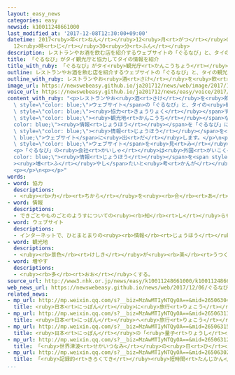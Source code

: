 ```yaml
---
layout: easy_news
categories: easy
newsid: k10011248661000
last_modified_at: '2017-12-08T12:30:00+09:00'
datetime: 2017<ruby>年<rt>ねん</rt></ruby>12<ruby>月<rt>がつ</rt></ruby>08<ruby>日<rt>にち</rt></ruby>
  12<ruby>時<rt>じ</rt></ruby>30<ruby>分<rt>ふん</rt></ruby>
description: レストランやお酒を飲む店を紹介するウェブサイトの「ぐるなび」と、タイの観光庁が協力することになりました。
title: 「ぐるなび」がタイ観光庁と協力してタイの情報を紹介
title_with_ruby: 「ぐるなび」がタイ<ruby>観光庁<rt>かんこうちょう</rt></ruby>と<ruby>協力<rt>きょうりょく</rt></ruby>してタイの<ruby>情報<rt>じょうほう</rt></ruby>を<ruby>紹介<rt>しょうかい</rt></ruby>
outline: レストランやお酒を飲む店を紹介するウェブサイトの「ぐるなび」と、タイの観光庁が協力することになりました。
outline_with_ruby: レストランやお<ruby>酒<rt>さけ</rt></ruby>を<ruby>飲<rt>の</rt></ruby>む<ruby>店<rt>みせ</rt></ruby>を<ruby>紹介<rt>しょうかい</rt></ruby>するウェブサイトの「ぐるなび」と、タイの<ruby>観光庁<rt>かんこうちょう</rt></ruby>が<ruby>協力<rt>きょうりょく</rt></ruby>することになりました。
image_url: https://newswebeasy.github.io/ja201712/news/web/image/2017/12/06/K10011248661_1712061730_1712061740_01_02.jpg
voice_url: https://newswebeasy.github.io/ja201712/news/easy/voice/2017/12/08/k10011248661000.mp3
content_with_ruby: "<p>レストランやお<ruby>酒<rt>さけ</rt></ruby>を<ruby>飲<rt>の</rt></ruby>む<ruby>店<rt>みせ</rt></ruby>を<ruby>紹介<rt>しょうかい</rt></ruby>する<span\
  \ style=\"color: blue;\">ウェブサイト</span>の「ぐるなび」と、タイの<ruby>観光庁<rt>かんこうちょう</rt></ruby>が<span\
  \ style=\"color: blue;\"><ruby>協力<rt>きょうりょく</rt></ruby></span>することになりました。タイの<ruby>観光庁<rt>かんこうちょう</rt></ruby>は、タイで<ruby>有名<rt>ゆうめい</rt></ruby>なレストランや<span\
  \ style=\"color: blue;\"><ruby>観光地<rt>かんこうち</rt></ruby></span>などの<span style=\"\
  color: blue;\"><ruby>情報<rt>じょうほう</rt></ruby></span>を「ぐるなび」に<ruby>知<rt>し</rt></ruby>らせます。そして、「ぐるなび」がこの<span\
  \ style=\"color: blue;\"><ruby>情報<rt>じょうほう</rt></ruby></span>を<span style=\"color:\
  \ blue;\">ウェブサイト</span>に<ruby>出<rt>だ</rt></ruby>します。</p>\n<p><ruby>日本<rt>にっぽん</rt></ruby>からタイに<ruby>旅行<rt>りょこう</rt></ruby>に<ruby>行<rt>い</rt></ruby>く<ruby>人<rt>ひと</rt></ruby>は、<ruby>今年<rt>ことし</rt></ruby>１５０<ruby>万<rt>まん</rt></ruby><ruby>人<rt>にん</rt></ruby>ぐらいになります。タイの<ruby>観光庁<rt>かんこうちょう</rt></ruby>は、「この<span\
  \ style=\"color: blue;\">ウェブサイト</span>を<ruby>見<rt>み</rt></ruby>て、もっと<ruby>多<rt>おお</rt></ruby>くの<ruby>日本人<rt>にっぽんじん</rt></ruby>がタイに<ruby>来<rt>く</rt></ruby>るようになると<ruby>思<rt>おも</rt></ruby>います。２０２０<ruby>年<rt>ねん</rt></ruby>には、１<ruby>年<rt>ねん</rt></ruby>に２００<ruby>万<rt>まん</rt></ruby><ruby>人<rt>にん</rt></ruby>の<ruby>日本人<rt>にっぽんじん</rt></ruby>がタイに<ruby>来<rt>く</rt></ruby>るようにしたいです」と<ruby>言<rt>い</rt></ruby>いました。</p>\n\
  <p>「ぐるなび」の<ruby>会社<rt>かいしゃ</rt></ruby>は<ruby>外国<rt>がいこく</rt></ruby>の<span style=\"\
  color: blue;\"><ruby>情報<rt>じょうほう</rt></ruby></span>を<span style=\"color: blue;\"\
  ><ruby>増<rt>ふ</rt></ruby>やし</span>たいと<ruby>考<rt>かんが</rt></ruby>えていて、「<ruby>日本<rt>にっぽん</rt></ruby>の<ruby>人<rt>ひと</rt></ruby>たちにも<ruby>役<rt>やく</rt></ruby>に<ruby>立<rt>た</rt></ruby>つと<ruby>思<rt>おも</rt></ruby>います」と<ruby>話<rt>はな</rt></ruby>しました。</p>\n\
  <p></p>\n<p></p>"
words:
- word: 協力
  descriptions:
  - <ruby><rb>力</rb><rt>ちから</rt></ruby>を<ruby><rb>合</rb><rt>あ</rt></ruby>わせて、ものごとを<ruby><rb>行</rb><rt>おこな</rt></ruby>うこと。
- word: 情報
  descriptions:
  - できごとやものごとのようすについての<ruby><rb>知</rb><rt>し</rt></ruby>らせ。
- word: ウェブサイト
  descriptions:
  - インターネットで、ひとまとまりの<ruby><rb>情報</rb><rt>じょうほう</rt></ruby>が<ruby><rb>置</rb><rt>お</rt></ruby>かれている<ruby><rb>場所</rb><rt>ばしょ</rt></ruby>。サイト。
- word: 観光地
  descriptions:
  - <ruby><rb>景色</rb><rt>けしき</rt></ruby>が<ruby><rb>美</rb><rt>うつく</rt></ruby>しかったり、<ruby><rb>名所</rb><rt>めいしょ</rt></ruby>があったりして、<ruby><rb>多</rb><rt>おお</rt></ruby>くの<ruby><rb>人々</rb><rt>ひとびと</rt></ruby>が<ruby><rb>見物</rb><rt>けんぶつ</rt></ruby>に<ruby><rb>集</rb><rt>あつ</rt></ruby>まる<ruby><rb>所</rb><rt>ところ</rt></ruby>。
- word: 増やす
  descriptions:
  - <ruby><rb>多</rb><rt>おお</rt></ruby>くする。
source_url: http://www3.nhk.or.jp/news/easy/k10011248661000/k10011248661000.html
web_news_url: https://newswebeasy.github.io/news/web/2017/12/06/ぐるなびとタイ観光庁-観光客誘致で連携
related_news:
- mp_url: http://mp.weixin.qq.com/s?__biz=MzAwMTIyNTQyOA==&mid=2650630458&idx=2&sn=904badcb518e255c76b48ee40db1589f&chksm=82d52e81b5a2a797c032febcaca1762f53b4b1407be4b02e0bd9788bfa0d610a74702ecf644e#rd
  title: <ruby>日本<rt>にっぽん</rt></ruby>に<ruby>旅行<rt>りょこう</rt></ruby>に<ruby>来<rt>き</rt></ruby>た<ruby>外国人<rt>がいこくじん</rt></ruby>　<ruby>今年<rt>ことし</rt></ruby>はもう２０００<ruby>万<rt>まん</rt></ruby><ruby>人<rt>にん</rt></ruby><ruby>以上<rt>いじょう</rt></ruby>
- mp_url: http://mp.weixin.qq.com/s?__biz=MzAwMTIyNTQyOA==&mid=2650631368&idx=1&sn=e3a5fe2530558fadf8a45e7a49a425f8&chksm=82d52b73b5a2a2656976a6bf8776c21fc18ba6689e966c7916073a72007cec02633280522f63#rd
  title: <ruby>日本<rt>にっぽん</rt></ruby>へ<ruby>旅行<rt>りょこう</rt></ruby>に<ruby>来<rt>き</rt></ruby>た<ruby>外国人<rt>がいこくじん</rt></ruby>が<ruby>今<rt>いま</rt></ruby>まででいちばん<ruby>多<rt>おお</rt></ruby>くなる
- mp_url: http://mp.weixin.qq.com/s?__biz=MzAwMTIyNTQyOA==&mid=2650631540&idx=1&sn=ff22de7327f9c418b5f6cf3a82421b83&chksm=82d52acfb5a2a3d9e7768869a11bc8cbb5c0720666b98c05614fa5aa5b7a8bebc95c06ced698#rd
  title: <ruby>日本<rt>にっぽん</rt></ruby>の「<ruby>量子<rt>りょうし</rt></ruby>コンピューター」が<ruby>使<rt>つか</rt></ruby>えるウェブサイト
- mp_url: http://mp.weixin.qq.com/s?__biz=MzAwMTIyNTQyOA==&mid=2650631273&idx=5&sn=6082b874c46d64c9d54a74a13bb2c6dc&chksm=82d52bd2b5a2a2c475dd3b18d349c40e1874c5c4ceec0095c70bfb36e93a7f4add64d773bdb8#rd
  title: 「<ruby>世界津波<rt>せかいつなみ</rt></ruby>の<ruby>日<rt>ひ</rt></ruby>」　<ruby>津波<rt>つなみ</rt></ruby>から<ruby>逃<rt>に</rt></ruby>げる<ruby>練習<rt>れんしゅう</rt></ruby>などを<ruby>行<rt>おこな</rt></ruby>った
- mp_url: http://mp.weixin.qq.com/s?__biz=MzAwMTIyNTQyOA==&mid=2650630298&idx=5&sn=1c981978a2cbb0fdcb60ba08cc3ab3e1&chksm=82d52f21b5a2a637226d33f11b37d8d42a17e100de1ccac95b6e9a897114d85ed265d2790844#rd
  title: 「<ruby>記録的<rt>きろくてき</rt></ruby><ruby>短時間<rt>たんじかん</rt></ruby><ruby>大雨<rt>おおあめ</rt></ruby><ruby>情報<rt>じょうほう</rt></ruby>」が５<ruby>年<rt>ねん</rt></ruby>で<ruby>最<rt>もっと</rt></ruby>も<ruby>多<rt>おお</rt></ruby>く<ruby>出<rt>で</rt></ruby>ている
...
```

